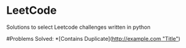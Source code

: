 # LeetCode
Solutions to select Leetcode challenges written in python

#Problems Solved:
*[Contains Duplicate]([http://example.com "Title"](https://leetcode.com/problems/contains-duplicate/))
